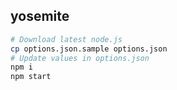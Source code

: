 ## yosemite

```bash
# Download latest node.js
cp options.json.sample options.json
# Update values in options.json
npm i
npm start
```
